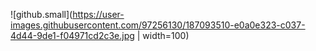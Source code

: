 ![github.small](https://user-images.githubusercontent.com/97256130/187093510-e0a0e323-c037-4d44-9de1-f04971cd2c3e.jpg | width=100)
